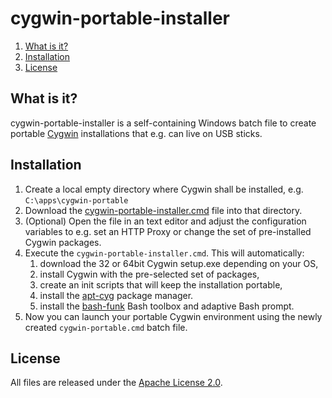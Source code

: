 # cygwin-portable-installer

1. [What is it?](#what-is-it)
1. [Installation](#install)
1. [License](#license)


## <a name="what-is-it"></a>What is it?

cygwin-portable-installer is a self-containing Windows batch file to create portable [Cygwin](http://cygwin.org) 
installations that e.g. can live on USB sticks.


## <a name="install"></a>Installation

1. Create a local empty directory where Cygwin shall be installed, e.g. `C:\apps\cygwin-portable`
2. Download the [cygwin-portable-installer.cmd](https://github.com/vegardit/cygwin-portable-installer/blob/master/cygwin-portable-installer.cmd) file into that directory.
3. (Optional) Open the file in an text editor and adjust the configuration variables to e.g. set an HTTP Proxy or change the set of pre-installed Cygwin packages.
4. Execute the `cygwin-portable-installer.cmd`. This will automatically:
    1. download the 32 or 64bit Cygwin setup.exe depending on your OS,
    2. install Cygwin with the pre-selected set of packages,
    3. create an init scripts that will keep the installation portable,
    3. install the [apt-cyg](https://github.com/transcode-open/apt-cyg) package manager.
    4. install the [bash-funk](https://github.com/vegardit/bash-funk) Bash toolbox and adaptive Bash prompt.
5. Now you can launch your portable Cygwin environment using the newly created `cygwin-portable.cmd` batch file.


## <a name="license"></a>License

All files are released under the [Apache License 2.0](https://github.com/vegardit/bash-funk/blob/master/LICENSE.txt).

